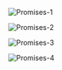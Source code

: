 ![Promises-1](https://github.com/Nikhil-Arjun/JavaScript/assets/116294309/34f1743c-3838-4aa8-9e2a-096e1642be6e)

![Promises-2](https://github.com/Nikhil-Arjun/JavaScript/assets/116294309/29b82a6f-9636-48de-9f1a-c5b617d7375f)

![Promises-3](https://github.com/Nikhil-Arjun/JavaScript/assets/116294309/86568e0a-c7f7-4134-aba8-2eb3ef056016)

![Promises-4](https://github.com/Nikhil-Arjun/JavaScript/assets/116294309/3bdf6002-c2b9-42e1-96a5-6753a44544ba)

<!--  -->
